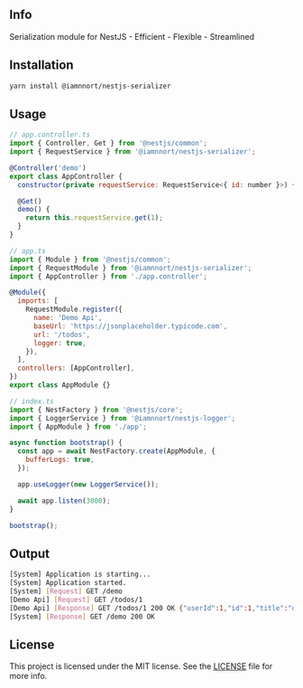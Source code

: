 ## Info

Serialization module for NestJS - Efficient - Flexible - Streamlined

## Installation

```bash
yarn install @iamnnort/nestjs-serializer
```

## Usage

```javascript
// app.controller.ts
import { Controller, Get } from '@nestjs/common';
import { RequestService } from '@iamnnort/nestjs-serializer';

@Controller('demo')
export class AppController {
  constructor(private requestService: RequestService<{ id: number }>) {}

  @Get()
  demo() {
    return this.requestService.get(1);
  }
}

// app.ts
import { Module } from '@nestjs/common';
import { RequestModule } from '@iamnnort/nestjs-serializer';
import { AppController } from './app.controller';

@Module({
  imports: [
    RequestModule.register({
      name: 'Demo Api',
      baseUrl: 'https://jsonplaceholder.typicode.com',
      url: '/todos',
      logger: true,
    }),
  ],
  controllers: [AppController],
})
export class AppModule {}

// index.ts
import { NestFactory } from '@nestjs/core';
import { LoggerService } from '@iamnnort/nestjs-logger';
import { AppModule } from './app';

async function bootstrap() {
  const app = await NestFactory.create(AppModule, {
    bufferLogs: true,
  });

  app.useLogger(new LoggerService());

  await app.listen(3000);
}

bootstrap();
```

## Output

```bash
[System] Application is starting...
[System] Application started.
[System] [Request] GET /demo
[Demo Api] [Request] GET /todos/1
[Demo Api] [Response] GET /todos/1 200 OK {"userId":1,"id":1,"title":"delectus aut autem","completed":false}
[System] [Response] GET /demo 200 OK
```

## License

This project is licensed under the MIT license. See the [LICENSE](LICENSE) file for more info.
